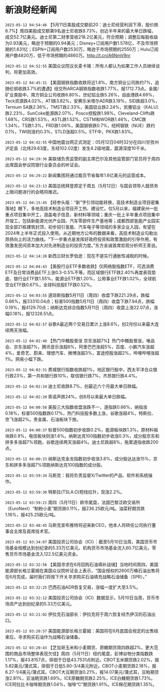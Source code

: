 # 新浪财经新闻
`2023-05-12 04:54:46` 【5月11日美股成交额前20：迪士尼经营利润下滑，股价跌8.7%】周四美股成交额第9名迪士尼收跌8.73%，创近半年来的最大单日跌幅，成交52.7亿美元。迪士尼第二财季营收218.2亿美元，符合预期；调整后每股收益为0.93美元，略逊于预期的0.94美元；Disney+订阅用户数1.578亿，不及市场预期的1.631亿；ESPN+订阅用户数2530万，略逊于市场预期的2550万；Hulu订阅用户数4820万，低于市场预期的4860万。http://t.cn/A6NmV9nr

`2023-05-12 04:52:55` 美国众议院议长麦卡锡：所有人都认为如果工作人员继续谈判，将更加高效。

`2023-05-12 04:45:31` 【美国钢铁指数收跌将近1.8%，南方铜业公司跌约7%，追随伦铜收跌3.7%的遭遇】纽交所ARCA钢铁指数收跌1.77%，报1712.73点。金属/矿业类股中，南方铜业公司收跌6.80%，世纪铝业跌5.26%，自由港跌4.69%，Teck资源跌4.02%，ATI跌3.82%，安赛乐米塔尔ADR跌3.19%，SID跌超3.0%，Ternium SA跌2.36%，TMST跌2.33%，美国铝业跌2.24%，凯撒铝业（KALU）跌2.23%，SunCoke能源跌2.07%，Posco控股跌1.98%，Cleveland-Cliffs跌1.68%，CRS跌1.53%，ASTL跌1.52%，CSTM和WOR跌1.46%，CMC跌1.34%，TS跌1.3%，FRD跌1.06%，美国钢铁跌0.7%，纽柯钢铁（NUE）跌约0.1%，TWI则涨约0.3%，STLD涨超0.5%。ETF中，PKX跌1.83%。

`2023-05-12 04:42:55` 中国地震台网正式测定：05月12日04时32分在四川甘孜州泸定县（北纬29.63度，东经102.02度）发生4.2级地震，震源深度10千米。

`2023-05-12 04:29:36` 美联储负责监管的副主席巴尔及其他监管部门官员将于周四出席国会参议院银行业委员会的听证会。

`2023-05-12 04:29:22` 新闻集团将通过裁员节省每年1.6亿美元的运营成本。

`2023-05-12 04:23:13` 美国总统拜登原定于周五（5月12日）与国会领导人就债务上限问题进行的会晤将推迟。

`2023-05-12 04:15:45` 【经参头版：“新”字引领动能转换，高技术制造业项目密集落地】眼下，多地高技术制造业项目开工热、建设忙。仅5月以来，福建泉州一批重点项目集中开工，涵盖电子信息、新材料等领域；重庆一批上半年重点项目集中开竣工，包括新能源光伏产业园、汽车零部件生产基地等；成都西部氢能产业园实现全部21栋建筑封顶，初步招引氢能、汽车电子等领域的多家企业入园，有望在2024年上半年正式投入使用。从近期地方公布的数据来看，高技术制造业勾勒出昂扬向上的活力曲线。“下一步重点是发挥好政府投资和政策激励的引导作用，有效激发民间资本加大对先进制造业的投资力度。”东方金诚首席宏观分析师王青说。

`2023-05-12 04:14:28` 新西兰财长罗伯逊：现在不是实行通胀性减税的时候。

`2023-05-12 04:04:43` 【美股行业ETF多数收跌】仅网络股指数ETF，可选消费ETF及日常消费品ETF上涨0.3-0.5%不等。而区域银行ETF跌2.40%再度表现垫底、银行业ETF跌1.55%，能源业ETF跌1.20%，公用事业ETF跌1.02%，全球航空业ETF跌0.67%，全球科技股ETF跌0.52%。

`2023-05-12 04:03:55` 道琼斯指数5月11日（周四）收盘下跌221.29点，跌幅0.66%，报33310.04点；标普500指数5月11日（周四）收盘下跌7.94点，跌幅0.19%，报4129.70点；纳斯达克综合指数5月11日（周四）收盘上涨22.07点，涨幅0.18%，报12328.51点。

`2023-05-12 04:02:57` 谷歌A最近两个交易日累计上涨8.6%，创2月份以来最大连续两天涨幅。

`2023-05-12 04:02:48` 【热门中概股普涨 京东涨超7%】热门中概股普涨，唯品会、京东涨超7%，腾讯音乐涨超6%，阿里巴巴涨超5%，百度、小鹏汽车涨超4%，爱奇艺、蔚来、理想汽车、微博涨超3%，富途控股涨超2%，哔哩哔哩涨超1%。网易小幅下跌。

`2023-05-12 04:02:31` 费城银行指数收跌超1%，地区银行股中，西太平洋合众银行跌23%，第一共和银行跌10%，联信银行跌7%，齐昂银行跌4.4%。

`2023-05-12 04:02:24` 迪士尼收跌8.7%，创最近六个月最大单日跌幅。

`2023-05-12 04:02:20` 索诺声跌24%，创8月以来最大单日跌幅。

`2023-05-12 04:00:58` 美股三大指数收盘涨跌不一，道指跌0.66%，纳指涨0.18%，标普500指数跌0.17%，热门科技股多数上涨，谷歌涨超4%，特斯拉、奈飞涨超2%。贵金属、石油板块下挫。

`2023-05-12 04:00:37` 标普500指数初步收跌0.2%，能源板块跌1.3%，原材料板块跌0.9%，电信板块则涨1.6%。纳斯达克100指数初步收涨0.3%，成分股京东和拼多多涨超7%领跑，谷歌连续两天涨超4%。迪士尼跌超8%，拖累道指收跌200点。

`2023-05-12 04:00:23` 纳斯达克金龙指数初步收涨3.8%，成分股达达涨15%，京东和拼多多涨超7%领跑纳斯达克100指数的成分股。

`2023-05-12 03:59:34` 马斯克：我将负责监督X/Twitter的产品、软件和系统操作。

`2023-05-12 03:59:30` 特斯拉(TSLA.O)短线拉升，现涨2.2%。

`2023-05-12 03:59:21` 周四（5月11日）欧市尾盘，法国巴黎泛欧交易所（EuroNext）“制粉小麦”期货跌0.11%，报236.25欧元/吨。油菜籽期货跌1.16%，报425.25欧元/吨。

`2023-05-12 03:48:45` 马斯克宣布推特将迎来新CEO，他本人将转任公司执行董事会主席及首席技术官。

`2023-05-12 03:34:07` 美国投资公司协会（ICI）：截至5月10日当周，美国货币市场基金规模达到创纪录的5.33万亿美元，机构货币市场基金流入60.7亿美元，零售货币市场基金流入122.5亿美元资金。

`2023-05-12 03:32:56` 【美国寻求在6月回购石油填补战储】当地时间周四，美国能源部长格兰霍姆在美国众议院听证会上表示，“国会授权的2600万桶石油出售将在6月完成，届时我们将按下开关寻求购买石油填充战略石油储备（SPR）。”

`2023-05-12 03:32:25` 巴西石油ADR恢复交易，涨幅一度扩大至3.5%。

`2023-05-12 03:32:12` 美国投资公司协会（ICI）数据显示，5月10日当周，货币市场资产达到创纪录的5.33万亿美元。

`2023-05-12 03:21:02` 伊拉克石油部长：伊拉克将于周六恢复经杰伊汉的石油出口。

`2023-05-12 03:20:57` 美国能源部长格兰霍姆：美国将在6月底国会规定的出售结束后，寻求购买石油作为战略石油储备。

`2023-05-12 03:20:43` 【芝加哥玉米和小麦期货、原糖期货周四跌超2%，更大范围的商品市场整体表现欠佳】周四（5月11日）纽约尾盘，彭博谷物分类指数跌1.17%，报43.8157点，徘徊于日低43.7531点附近。CBOT玉米期货跌2.02%，报5.82美元/蒲式耳，徘徊于日低5.80-3/4美元附近。CBOT小麦期货跌2.18%，报6.27-1/4美元/蒲式耳。CBOT大豆期货涨0.21%，报14.07美元/蒲式耳，豆粕期货涨2.81%，豆油期货跌1.69%。ICE原糖期货跌2.25%，ICE白糖期货跌1.73%。ICE阿拉比卡咖啡期货跌1.04%，咖啡“C”期货跌1.91%。ICE棉花期货跌1.35%。

